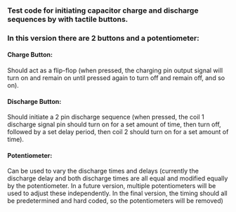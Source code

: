 ### Test code for initiating capacitor charge and discharge sequences by with tactile buttons.

### In this version there are 2 buttons and a potentiometer:
#### Charge Button:  
Should act as a flip-flop (when pressed, the charging pin output signal will turn on and remain on until pressed again to turn off and remain off, and so on).
#### Discharge Button:  
Should initiate a 2 pin discharge sequence (when pressed, the coil 1 discharge signal pin should turn on for a set amount of time, then turn off, followed by a set delay period, then coil 2 should turn on for a set amount of time).
#### Potentiometer:  
Can be used to vary the discharge times and delays (currently the discharge delay and both discharge times are all equal and modified equally by the potentiometer.  In a future version, multiple potentiometers will be used to adjust these independently.  In the final version, the timing should all be predetermined and hard coded, so the potentiometers will be removed)
